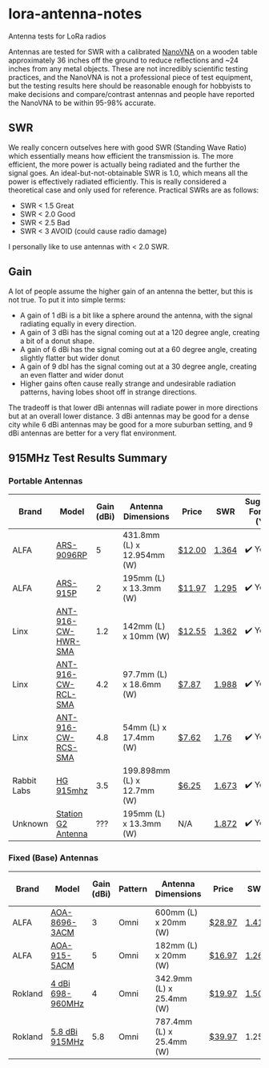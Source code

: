 # lora-antenna-notes
Antenna tests for LoRa radios

Antennas are tested for SWR with a calibrated [NanoVNA](https://meshmap.net/) on a wooden table approximately 36 inches off the ground to reduce reflections and ~24 inches from any metal objects. These are not incredibly scientific testing practices, and the NanoVNA is not a professional piece of test equipment, but the testing results here should be reasonable enough for hobbyists to make decisions and compare/contrast antennas and people have reported the NanoVNA to be within 95-98% accurate.

## SWR

We really concern outselves here with good SWR (Standing Wave Ratio) which essentially means how efficient the transmission is. The more efficient, the more power is actually being radiated and the further the signal goes. An ideal-but-not-obtainable SWR is 1.0, which means all the power is effectively radiated efficiently. This is really considered a theoretical case and only used for reference. Practical SWRs are as follows:

* SWR < 1.5 Great
* SWR < 2.0 Good
* SWR < 2.5 Bad
* SWR < 3 AVOID (could cause radio damage)

I personally like to use antennas with < 2.0 SWR.

## Gain

A lot of people assume the higher gain of an antenna the better, but this is not true. To put it into simple terms:

* A gain of 1 dBi is a bit like a sphere around the antenna, with the signal radiating equally in every direction.
* A gain of 3 dBi has the signal coming out at a 120 degree angle, creating a bit of a donut shape.
* A gain of 6 dBi has the signal coming out at a 60 degree angle, creating slightly flatter but wider donut
* A gain of 9 dbI has the signal coming out at a 30 degree angle, creating an even flatter and wider donut
* Higher gains often cause really strange and undesirable radiation patterns, having lobes shoot off in strange directions.

The tradeoff is that lower dBi antennas will radiate power in more directions but at an overall lower distance. 3 dBi antennas may be good for a dense city while 6 dBi antennas may be good for a more suburban setting, and 9 dBi antennas are better for a very flat environment.

## 915MHz Test Results Summary

### Portable Antennas

| Brand | Model | Gain (dBi) | Antenna Dimensions | Price | SWR | Suggested For Use? (Y/N) |
| --- | --- | --- | --- | --- | --- | --- |
| ALFA | [ARS-9096RP](https://www.alfa.com.tw/products/ars-9096rp?variant=39338137190472) | 5 | 431.8mm (L) x 12.954mm (W) | [$12.00](https://store.rokland.com/products/alfa-network-ars-9096rp-5-dbi-indoor-antenna-for-helium-hotspots) | [1.364](images/ALFA-ARS-9096RP.png) | ✔️ Yes |
| ALFA | [ARS-915P](https://www.alfa.com.tw/products/ars-915p?variant=36473964855368) | 2 | 195mm (L) x 13.3mm (W) | [$11.97](https://store.rokland.com/products/alfa-network-ars-915pr-2-dbi-sma-male-915-mhz-antenna-with-90-elbow-for-t-beam-t-echo-lora32) | [1.295](images/ALFA-ARS-915P.png) | ✔️ Yes |
| Linx | [ANT-916-CW-HWR-SMA](https://www.te.com/commerce/DocumentDelivery/DDEController?Action=srchrtrv&DocNm=ANT-916-CW-HWR-ccc&DocType=Data+Sheet&DocLang=English&DocFormat=pdf&PartCntxt=ANT-916-CW-HWR-SMA) | 1.2 | 142mm (L) x 10mm (W) | [$12.55](https://www.digikey.com/en/products/detail/te-connectivity-linx/ANT-916-CW-HWR-SMA/1139580) | [1.362](images/LINX-ANT-916-CW-HWR-SMA.png) | ✔️ Yes |
| Linx | [ANT-916-CW-RCL-SMA](https://www.te.com/commerce/DocumentDelivery/DDEController?Action=srchrtrv&DocNm=ant-916-cw-rcl-ccc&DocType=Data+Sheet&DocLang=English&DocFormat=pdf&PartCntxt=ANT-916-CW-RCL-SMAA) | 4.2 | 97.7mm (L) x 18.6mm (W) | [$7.87](https://www.digikey.com/en/products/detail/te-connectivity-linx/ANT-916-CW-RCL-SMA/13147742) | [1.988](images/LINX-ANT-916-CW-RCL-SMA.png) | ✔️ Yes |
| Linx | [ANT-916-CW-RCS-SMA](https://www.te.com/commerce/DocumentDelivery/DDEController?Action=srchrtrv&DocNm=CW-RCS_Series&DocType=Data+Sheet&DocLang=English&DocFormat=pdf&PartCntxt=ANT-916-CW-RCS-SMA) | 4.8 | 54mm (L) x 17.4mm (W) | [$7.62](https://www.digikey.com/en/products/detail/te-connectivity-linx/ANT-916-CW-RCS-SMA/1663028) | [1.76](images/LINX-ANT-916-CW-RCS-SMA.png) | ✔️ Yes |
| Rabbit Labs | [HG 915mhz](https://rabbit-labs.com/product/cc1101-modules-compatible-antennas-by-rabbit-labs/?v=0b3b97fa6688) | 3.5 | 199.898mm (L) x 12.7mm (W) | [$6.25](https://www.amazon.com/Generic-Rabbit-Labs-Connector-Compatible-Meshtastic/dp/B0D19JJBKZ/) | [1.673](images/RABBIT-LABS-HG915.png) | ✔️ Yes |
| Unknown | [Station G2 Antenna](https://shop.uniteng.com/product/meshtastic-mesh-device-station-edition/) | ??? | 195mm (L) x 13.3mm (W) | N/A | [1.872](images/STATION_G2_GENERIC.png) | ✔️ Yes |

### Fixed (Base) Antennas

| Brand | Model | Gain (dBi) | Pattern | Antenna Dimensions | Price | SWR | Suggested For Use? (Y/N) |
| --- | --- | --- | --- | --- | --- | --- | --- |
| ALFA | [AOA-8696-3ACM](https://www.alfa.com.tw/products/aoa-8696-3acm) | 3 | Omni | 600mm (L) x 20mm (W) | [$28.97](https://store.rokland.com/products/3-dbi-n-male-alfa-fiberglass-outdoor-antenna-bracket-mount-for-usa-eu-868-960-mhz-rak-bobcat-sensecap?srsltid=AfmBOoqnaHDhYku-znnVuunnKX8-50KOt0wpSsPHS-IqIgA8Jjw3lHoe) | [1.416](images/ALFA-AOA-915-5ACM.png) | ✔️ Yes |
| ALFA | [AOA-915-5ACM](https://www.alfa.com.tw/products/aoa-915-5acm?variant=36473963020360) | 5 | Omni | 182mm (L) x 20mm (W) | [$16.97](https://store.rokland.com/products/alfa-aoa-915-5acm-5-dbi-omni-outdoor-915mhz-802-11ah-mini-antenna-for-lora-halow-application) | [1.268](images/ALFA-AOA-8686-3ACM.png) | ✔️ Yes |
| Rokland | [4 dBi 698-960MHz](https://store.rokland.com/products/4-dbi-helium-hotspot-fiberglass-outdoor-antenna-bracket-mount-for-rak-bobcat-nebra-sensecap) | 4 | Omni | 342.9mm (L) x 25.4mm (W) | [$19.97](https://store.rokland.com/products/4-dbi-helium-hotspot-fiberglass-outdoor-antenna-bracket-mount-for-rak-bobcat-nebra-sensecap) | [1.509](images/ROKLAND-698-960-4DBI.png) | ✔️ Yes |
| Rokland | [5.8 dBi 915MHz](https://store.rokland.com/products/5-8-dbi-n-male-omni-outdoor-915-mhz-antenna-large-profile-32-height-for-helium-rak-miner-2-nebra-indoor-bobcat) | 5.8 | Omni | 787.4mm (L) x 25.4mm (W) | [$39.97](https://store.rokland.com/products/5-8-dbi-n-male-omni-outdoor-915-mhz-antenna-large-profile-32-height-for-helium-rak-miner-2-nebra-indoor-bobcat) | 1.25 | ✔️ Yes |

